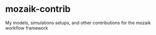 mozaik-contrib
==============

My models, simulations setups, and other contributions for the mozaik workflow framework